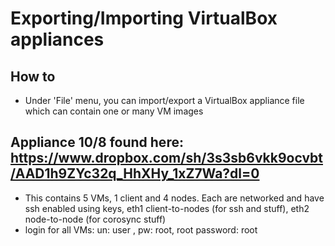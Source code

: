# Exporting/Importing VirtualBox appliances
## How to
* Under 'File' menu, you can import/export a VirtualBox appliance file which can contain one or many VM images

## Appliance 10/8 found here: https://www.dropbox.com/sh/3s3sb6vkk9ocvbt/AAD1h9ZYc32q_HhXHy_1xZ7Wa?dl=0
* This contains 5 VMs, 1 client and 4 nodes. Each are networked and have ssh enabled using keys, eth1 client-to-nodes (for ssh and stuff), eth2 node-to-node (for corosync stuff)
* login for all VMs: un: user , pw: root, root password: root